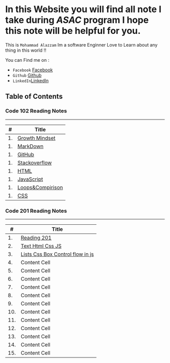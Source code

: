# In this Website you will find all note I take during *ASAC* program I hope this note will be helpful for you.


This is `Mohammad Alazzam` Im a software Enginner Love to Learn about any thing in this world !!

You can Find me on :
* `Facebook` [Facebook](https://www.facebook.com/show.bfhmk)
* `Github` [Github](https://github.com/MohdAzzam)
* `LinkedIn`[LinkedIn](https://www.linkedin.com/in/malazzam94/) 

## Table of Contents

### Code 102 Reading Notes
------------------------------------------------------------
| #          | Title                                                                               |
| ---------- | ----------------------------------------------------------------------------------- |
| 1.         | [Growth Mindset](https://mohdazzam.github.io/reading-notes/growthmindset) |
| 1.         | [MarkDown](https://mohdazzam.github.io/reading-notes/read02a) |
| 1.         | [GitHub](https://mohdazzam.github.io/reading-notes/read02b) |
| 1.         | [Stackoverflow](https://mohdazzam.github.io/reading-notes/stackoverflow)|
| 1.         | [HTML](https://mohdazzam.github.io/reading-notes/html) |
| 1.         | [JavaScript](https://mohdazzam.github.io/reading-notes/js) |
| 1.         |  [Loops&Compirison](https://mohdazzam.github.io/reading-notes/loops_and_comparison) |
| 1.         |  [CSS](https://mohdazzam.github.io/reading-notes/css) |


### Code 201 Reading Notes
--------------------------------------------

| #             | Title         |
| ------------- | ------------- |
| 1.            | [ Reading 201 ](https://mohdazzam.github.io/reading-notes/class-01)       |
| 2.            | [ Text Html Css JS ](https://mohdazzam.github.io/reading-notes/class-02)  |
| 3.            | [ Lists Css Box Control flow in js  ](https://mohdazzam.github.io/reading-notes/class-02) |
| 4.  | Content Cell  |
| 5.  | Content Cell  |
| 6.  | Content Cell  |
| 7.  | Content Cell  |
| 8.  | Content Cell  |
| 9.  | Content Cell  |
| 10.  | Content Cell  |
| 11.  | Content Cell  |
| 12.  | Content Cell  |
| 13.  | Content Cell  |
| 14.  | Content Cell  |
| 15.  | Content Cell  |

